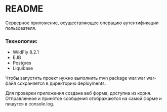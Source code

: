 # README #

Серверное приложение, осуществляющее операцию аутентификации пользователя.

### Технологии: ###

* WildFly 8.2.1
* EJB
* Postgres
* Liquibase

Чтобы запустить проект нужно выполнить mvn package war:war
war-файл сохраняется в директорию deployments.

Для проверки приложения создана веб форма, доступна из корня. Отправленное и принятое сообщения отображаются на самой форме и пишутся в console.log.